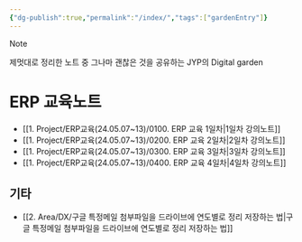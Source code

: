 ```yaml
---
{"dg-publish":true,"permalink":"/index/","tags":["gardenEntry"]}
---
```


>[!note]
제멋대로 정리한 노트 중 그나마 괜찮은 것을 공유하는
JYP의 Digital garden


# ERP 교육노트
- [[1. Project/ERP교육(24.05.07~13)/0100. ERP 교육 1일차\|1일차 강의노트]]
- [[1. Project/ERP교육(24.05.07~13)/0200. ERP 교육 2일차\|2일차 강의노트]]
- [[1. Project/ERP교육(24.05.07~13)/0300. ERP 교육 3일차\|3일차 강의노트]]
- [[1. Project/ERP교육(24.05.07~13)/0400. ERP 교육 4일차\|4일차 강의노트]]

## 기타
- [[2. Area/DX/구글 특정메일 첨부파일을 드라이브에 연도별로 정리 저장하는 법\|구글 특정메일 첨부파일을 드라이브에 연도별로 정리 저장하는 법]]